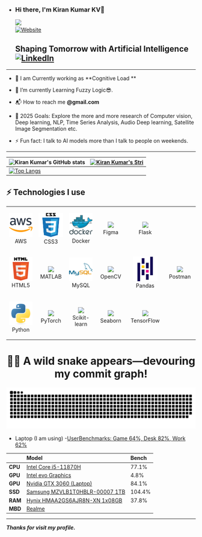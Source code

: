 

- ### Hi there, I'm Kiran Kumar KV👋
  ![](https://komarev.com/ghpvc/?username=kirankumarkv&color=orange)  
  [![Website](https://img.shields.io/website?label=kiran-kumar-k-v&style=for-the-badge&url=https%3A%2F%2Fcodestackr.com)](https://www.linkedin.com/in/kiran-kumar-k-v/)


  ## Shaping Tomorrow with Artificial Intelligence [![LinkedIn](https://img.shields.io/badge/linkedin-%230077B5.svg?style=for-the-badge&logo=linkedin&logoColor=white)](https://www.linkedin.com/in/kiran-kumar-k-v/)


---

  * 🔭 I am Currently working as **Cognitive Load **

  - 🌱 I’m currently Learning Fuzzy Logic😎.
  
  - 📬 How to reach me **@gmail.com**
  
  - 🥅 2025 Goals: Explore the more and more research of Computer vision, Deep learning, NLP, Time Series Analysis, Audio Deep learning, Satellite Image Segmentation etc.

  - ⚡ Fun fact: I talk to AI models more than I talk to people on weekends.

---
| ![Kiran Kumar's GitHub stats](https://github-readme-stats.vercel.app/api?username=kirankumarkv&show_icons=true&theme=radical) | [![Kiran Kumar's Stri](https://streak-stats.demolab.com?user=kirankumarkv&theme=dark&border_radius=7&mode=weekly)](https://git.io/streak-stats) |
| ------------------------------------------------------------ | ------------------------------------------------------------ |
| [![Top Langs](https://github-readme-stats.vercel.app/api/top-langs/?username=kirankumarkv&layout=compact&&show_icons=true&theme=radical)](https://github.com/kirankumarkv/github-readme-stats) |                                                              |





   ## ⚡ Technologies I use 

<div align="center">
<table align="center">
    <tr>
      <td align="center" width="140" height="112.43">
        <img src="https://raw.githubusercontent.com/devicons/devicon/master/icons/amazonwebservices/amazonwebservices-original-wordmark.svg" width="65px" />
        <br /> AWS
      </td>
      </td>
      <td align="center" width="140" height="112.43">
        <img src="https://raw.githubusercontent.com/devicons/devicon/master/icons/css3/css3-original-wordmark.svg" width="65px" />
        <br /> CSS3
      </td>
      <td align="center" width="140" height="112.43">
        <img src="https://raw.githubusercontent.com/devicons/devicon/master/icons/docker/docker-original-wordmark.svg" width="65px" />
        <br /> Docker
      </td>
      <td align="center" width="140" height="112.43">
        <img src="https://www.vectorlogo.zone/logos/figma/figma-icon.svg" width="65px" />
        <br /> Figma
      </td>
      <td align="center" width="140" height="112.43">
        <img src="https://www.vectorlogo.zone/logos/pocoo_flask/pocoo_flask-icon.svg" width="65px" />
        <br /> Flask
      </td>
    </tr>
    <tr>
      <td align="center" width="140" height="112.43">
        <img src="https://raw.githubusercontent.com/devicons/devicon/master/icons/html5/html5-original-wordmark.svg" width="65px" />
        <br /> HTML5
      </td>
      <td align="center" width="140" height="112.43">
        <img src="https://upload.wikimedia.org/wikipedia/commons/2/21/Matlab_Logo.png" width="65px" />
        <br /> MATLAB
      </td>
      <td align="center" width="140" height="112.43">
        <img src="https://raw.githubusercontent.com/devicons/devicon/master/icons/mysql/mysql-original-wordmark.svg" width="65px" />
        <br /> MySQL
      </td>
      <td align="center" width="140" height="112.43">
        <img src="https://www.vectorlogo.zone/logos/opencv/opencv-icon.svg" width="65px" />
        <br /> OpenCV
      </td>
      <td align="center" width="140" height="112.43">
        <img src="https://raw.githubusercontent.com/devicons/devicon/2ae2a900d2f041da66e950e4d48052658d850630/icons/pandas/pandas-original.svg" width="65px" />
        <br /> Pandas
      </td>
      <td align="center" width="140" height="112.43">
        <img src="https://www.vectorlogo.zone/logos/getpostman/getpostman-icon.svg" width="65px" />
        <br /> Postman
      </td>
    </tr>
    <tr>
      <td align="center" width="140" height="112.43">
        <img src="https://raw.githubusercontent.com/devicons/devicon/master/icons/python/python-original.svg" width="65px" />
        <br /> Python
      </td>
      <td align="center" width="140" height="112.43">
        <img src="https://www.vectorlogo.zone/logos/pytorch/pytorch-icon.svg" width="65px" />
        <br /> PyTorch
      </td>
      <td align="center" width="140" height="112.43">
        <img src="https://upload.wikimedia.org/wikipedia/commons/0/05/Scikit_learn_logo_small.svg" width="65px" />
        <br /> Scikit-learn
      </td>
      <td align="center" width="140" height="112.43">
        <img src="https://seaborn.pydata.org/_images/logo-mark-lightbg.svg" width="65px" />
        <br /> Seaborn
      </td>
      <td align="center" width="140" height="112.43">
        <img src="https://www.vectorlogo.zone/logos/tensorflow/tensorflow-icon.svg" width="65px" />
        <br /> TensorFlow
      </td>
    </tr>
  </table>
</div>

<div align="center">
  <h1>👨‍💻 A wild snake appears—devouring my commit graph!</h1>
  <picture>
    <source media="(prefers-color-scheme: dark)" srcset="https://raw.githubusercontent.com/platane/snk/output/github-contribution-grid-snake-dark.svg">
    <img alt="GitHub Snake" src="https://raw.githubusercontent.com/platane/snk/output/github-contribution-grid-snake-dark.svg" style="max-width: 100%; height: auto;" />
  </picture>
</div>



 - Laptop (I am using)
 -[UserBenchmarks: Game 64%, Desk 82%, Work 62%](https://www.userbenchmark.com/UserRun/54001935)  

||Model|Bench
:----|:----|:----|
**CPU**|[Intel Core i5-11870H](https://cpu.userbenchmark.com/SpeedTest/1322918/IntelR-CoreTM-i7-10870H-CPU---220GHz)|77.1%
**GPU**|[Intel evo Graphics](https://gpu.userbenchmark.com/SpeedTest/1027883/IntelR-UHD-Graphics)|4.8%
**GPU**|[Nvidia GTX 3060 (Laptop)](https://gpu.userbenchmark.com/SpeedTest/1452971/NVIDIA-GeForce-RTX-3060-Laptop-GPU)|84.1%
**SSD**|[Samsung MZVLB1T0HBLR-00007 1TB](https://ssd.userbenchmark.com/SpeedTest/963042/SAMSUNG-MZVLB1T0HBLR-00007)|104.4%
**RAM**|[Hynix HMAA2GS6AJR8N-XN 1x08GB](https://ram.userbenchmark.com/SpeedTest/1166099/Hynix-HMAA2GS6AJR8N-XN-1x16GB)|37.8%
**MBD**|[Realme](https://www.userbenchmark.com/System/Acer-Predator-PH315-53/193818)|   

---

***Thanks for visit my profile.***


